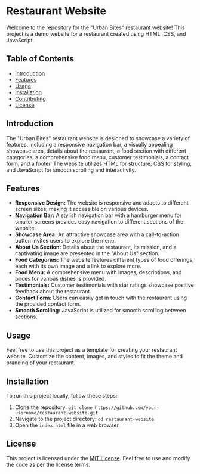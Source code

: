 # Restaurant Website

Welcome to the repository for the "Urban Bites" restaurant website! This project is a demo website for a restaurant created using HTML, CSS, and JavaScript.

## Table of Contents

- [Introduction](#introduction)
- [Features](#features)
- [Usage](#usage)
- [Installation](#installation)
- [Contributing](#contributing)
- [License](#license)

## Introduction

The "Urban Bites" restaurant website is designed to showcase a variety of features, including a responsive navigation bar, a visually appealing showcase area, details about the restaurant, a food section with different categories, a comprehensive food menu, customer testimonials, a contact form, and a footer. The website utilizes HTML for structure, CSS for styling, and JavaScript for smooth scrolling and interactivity.

## Features

- **Responsive Design:** The website is responsive and adapts to different screen sizes, making it accessible on various devices.
- **Navigation Bar:** A stylish navigation bar with a hamburger menu for smaller screens provides easy navigation to different sections of the website.
- **Showcase Area:** An attractive showcase area with a call-to-action button invites users to explore the menu.
- **About Us Section:** Details about the restaurant, its mission, and a captivating image are presented in the "About Us" section.
- **Food Categories:** The website features different types of food offerings, each with its own image and a link to explore more.
- **Food Menu:** A comprehensive menu with images, descriptions, and prices for various dishes is provided.
- **Testimonials:** Customer testimonials with star ratings showcase positive feedback about the restaurant.
- **Contact Form:** Users can easily get in touch with the restaurant using the provided contact form.
- **Smooth Scrolling:** JavaScript is utilized for smooth scrolling between sections.

## Usage

Feel free to use this project as a template for creating your restaurant website. Customize the content, images, and styles to fit the theme and branding of your restaurant.

## Installation

To run this project locally, follow these steps:

1. Clone the repository: `git clone https://github.com/your-username/restaurant-website.git`
2. Navigate to the project directory: `cd restaurant-website`
3. Open the `index.html` file in a web browser.


## License

This project is licensed under the [MIT License](LICENSE). Feel free to use and modify the code as per the license terms.
